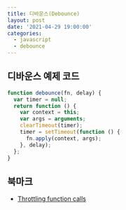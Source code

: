 ```yaml
---
title: 디바운스(Debounce)
layout: post
date: '2021-04-29 19:00:00'
categories:
  - javascript
  - debounce
---
```


## 디바운스 예제 코드

```jsx
function debounce(fn, delay) {
  var timer = null;
  return function () {
    var context = this;
    var args = arguments;
    clearTimeout(timer);
    timer = setTimeout(function () {
      fn.apply(context, args);
    }, delay);
  };
}
```

## 북마크

- [Throttling function calls](https://remysharp.com/2010/07/21/throttling-function-calls)
